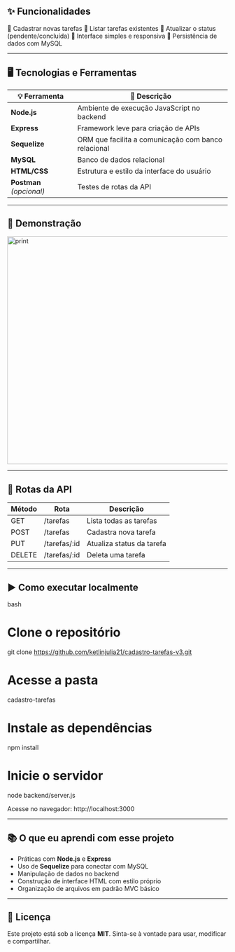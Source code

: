 ## ✨ Funcionalidades

🔹 Cadastrar novas tarefas
🔹 Listar tarefas existentes
🔹 Atualizar o status (pendente/concluída)
🔹 Interface simples e responsiva
🔹 Persistência de dados com MySQL

---

## 🖥️ Tecnologias e Ferramentas

| 💡 Ferramenta            | 💬 Descrição                                        |
| ------------------------ | --------------------------------------------------- |
| **Node.js**              | Ambiente de execução JavaScript no backend          |
| **Express**              | Framework leve para criação de APIs                 |
| **Sequelize**            | ORM que facilita a comunicação com banco relacional |
| **MySQL**                | Banco de dados relacional                           |
| **HTML/CSS**             | Estrutura e estilo da interface do usuário          |
| **Postman** *(opcional)* | Testes de rotas da API                              |

---

## 📸 Demonstração

<img width="761" height="520" alt="print" src="https://github.com/user-attachments/assets/e9a92402-8cf7-42b5-b6b9-25110c63a5c3" />



---

## 🧪 Rotas da API

| Método | Rota           | Descrição                 |
| ------ | -------------- | ------------------------- |
| GET    | /tarefas     | Lista todas as tarefas    |
| POST   | /tarefas     | Cadastra nova tarefa      |
| PUT    | /tarefas/:id | Atualiza status da tarefa |
| DELETE | /tarefas/:id | Deleta uma tarefa         |

---

## ▶️ Como executar localmente

bash
# Clone o repositório
git clone https://github.com/ketlinjulia21/cadastro-tarefas-v3.git

# Acesse a pasta
cadastro-tarefas

# Instale as dependências
npm install

# Inicie o servidor
node backend/server.js


Acesse no navegador:
http://localhost:3000

---

## 📚 O que eu aprendi com esse projeto

* Práticas com **Node.js** e **Express**
* Uso de **Sequelize** para conectar com MySQL
* Manipulação de dados no backend
* Construção de interface HTML com estilo próprio
* Organização de arquivos em padrão MVC básico

---

## 📝 Licença

Este projeto está sob a licença **MIT**.
Sinta-se à vontade para usar, modificar e compartilhar.
